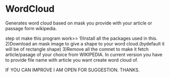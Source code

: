 # WordCloud
Generates word cloud based on mask you provide with your article or passage form wikipedia.

step ot make this program work>>
1)Install all the packages used in this.
2)Download an mask image to give a shape to your word cloud.(bydefault it will be of rectangle shape)
3)Remove all the comnet to make it fetch article/pasage of your choice from WIKIPEDIA.
  In current version you have to provide file name with article you want create word cloud of.
  
  IF YOU CAN IMPROVE I AM OPEN FOR SUGGESTION.
  THANKS.
